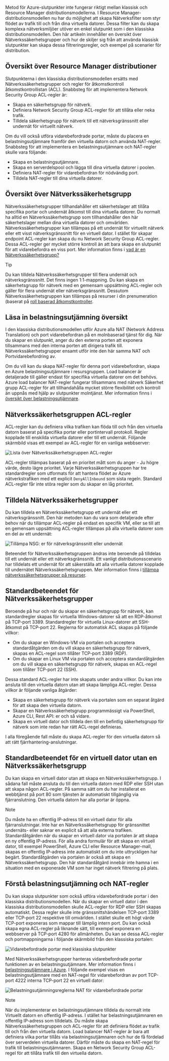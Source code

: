 Metod för Azure-slutpunkter inte fungerar riktigt mellan klassisk och Resource Manager distributionsmodellerna. I Resource Manager-distributionsmodellen nu har du möjlighet att skapa Nätverksfilter som styr flödet av trafik till och från dina virtuella datorer. Dessa filter kan du skapa komplexa nätverksmiljöer utöver en enkel slutpunkt som i den klassiska distributionsmodellen. Den här artikeln innehåller en översikt över Nätverkssäkerhetsgrupper och hur de skiljer sig från att använda klassisk slutpunkter kan skapa dessa filtreringsregler, och exempel på scenarier för distribution.

## <a name="overview-of-resource-manager-deployments"></a>Översikt över Resource Manager distributioner
Slutpunkterna i den klassiska distributionsmodellen ersätts med Nätverkssäkerhetsgrupper och regler för åtkomstkontroll åtkomstkontrollistan (ACL). Snabbsteg för att implementera Network Security Group ACL-regler är:

* Skapa en säkerhetsgrupp för nätverk.
* Definiera Network Security Group ACL-regler för att tillåta eller neka trafik.
* Tilldela säkerhetsgrupp för nätverk till ett nätverksgränssnitt eller undernät för virtuellt nätverk.

Om du vill också utföra vidarebefordrade portar, måste du placera en belastningsutjämnare framför den virtuella datorn och använda NAT-regler. Snabbsteg för att implementera en belastningsutjämnare och NAT-regler skulle vara följande:

* Skapa en belastningsutjämnare.
* Skapa en serverdelspool och lägga till dina virtuella datorer i poolen.
* Definiera NAT-regler för vidarebefordran för nödvändig port.
* Tilldela NAT-regler till dina virtuella datorer.

## <a name="network-security-group-overview"></a>Översikt över Nätverkssäkerhetsgrupp
Nätverkssäkerhetsgrupper tillhandahåller ett säkerhetslager att tillåta specifika portar och undernät åtkomst till dina virtuella datorer. Du normalt ha alltid en Nätverkssäkerhetsgrupp som tillhandahåller den här säkerhetslager mellan dina virtuella datorer och omvärlden. Nätverkssäkerhetsgrupper kan tillämpas på ett undernät för virtuellt nätverk eller ett visst nätverksgränssnitt för en virtuell dator. I stället för skapar endpoint ACL-regler kan skapa du nu Network Security Group ACL-regler. Dessa ACL-regler ger mycket större kontroll än att bara skapa en slutpunkt för att vidarebefordra en viss port. Mer information finns i [vad är en Nätverkssäkerhetsgrupp?](../articles/virtual-network/virtual-networks-nsg.md)

> [!TIP]
> Du kan tilldela Nätverkssäkerhetsgrupper till flera undernät och nätverksgränssnitt. Det finns ingen 1:1-mappning. Du kan skapa en säkerhetsgrupp för nätverk med en gemensam uppsättning ACL-regler och gäller för flera undernät eller nätverksgränssnitt. Dessutom Nätverkssäkerhetsgruppen kan tillämpas på resurser i din prenumeration (baserat på [roll baserad åtkomstkontroller](../articles/active-directory/role-based-access-control-what-is.md).

## <a name="load-balancers-overview"></a>Läsa in belastningsutjämning översikt
I den klassiska distributionsmodellen utför Azure alla NAT (Network Address Translation) och port vidarebefordran på en molnbaserad tjänst för dig. När du skapar en slutpunkt, anger du den externa porten att exponera tillsammans med den interna porten att dirigera trafik till. Nätverkssäkerhetsgrupper ensamt utför inte den här samma NAT och Portvidarebefordring av. 

Om du vill kan du skapa NAT-regler för denna port vidarebefordran, skapa en Azure belastningsutjämnare i resursgruppen. Load balancer är detaljerade till gäller endast för specifika virtuella datorer om det behövs. Azure load balancer NAT-regler fungerar tillsammans med nätverk Säkerhet grupp ACL-regler för att tillhandahålla mycket större flexibilitet och kontroll än uppnås med hjälp av slutpunkter molntjänst. Mer information finns i [översikt över belastningsutjämnare](../articles/load-balancer/load-balancer-overview.md).

## <a name="network-security-group-acl-rules"></a>Nätverkssäkerhetsgruppen ACL-regler
ACL-regler kan du definiera vilka trafiken kan flöda till och från den virtuella datorn baserat på specifika portar eller portintervall protokoll. Regler kopplade till enskilda virtuella datorer eller till ett undernät. Följande skärmbild visas ett exempel av ACL-regler för en vanliga webbserver:

![Lista över Nätverkssäkerhetsgruppen ACL-regler](./media/virtual-machines-common-endpoints-in-resource-manager/example-acl-rules.png)

ACL-regler tillämpas baserat på en prioritet mått som du anger - Ju högre värde, desto lägre prioritet. Varje Nätverkssäkerhetsgruppen har tre standardregler som utformats för att hantera flödet av Azure nätverkstrafiken med ett explicit `DenyAllInbound` som sista regeln. Standard ACL-regler får inte störa regler som du skapar en låg prioritet.

## <a name="assigning-network-security-groups"></a>Tilldela Nätverkssäkerhetsgrupper
Du kan tilldela en Nätverkssäkerhetsgrupp ett undernät eller ett nätverksgränssnitt. Den här metoden kan du vara som detaljerade efter behov när du tillämpar ACL-regler på endast en specifik VM, eller se till att en gemensam uppsättning ACL-regler tillämpas på alla virtuella datorer som en del av ett undernät:

![Tillämpa NSG: er för nätverksgränssnitt eller undernät](./media/virtual-machines-common-endpoints-in-resource-manager/apply-nsg-to-resources.png)

Beteendet för Nätverkssäkerhetsgruppen ändras inte beroende på tilldelas till ett undernät eller ett nätverksgränssnitt. Ett vanligt distributionsscenario har tilldelats ett undernät för att säkerställa att alla virtuella datorer kopplade till undernätet Nätverkssäkerhetsgruppen. Mer information finns i [tillämpa nätverkssäkerhetsgrupper på resurser](../articles/virtual-network/virtual-networks-nsg.md#associating-nsgs).

## <a name="default-behavior-of-network-security-groups"></a>Standardbeteendet för Nätverkssäkerhetsgrupper
Beroende på hur och när du skapar en säkerhetsgrupp för nätverk, kan standardregler skapas för virtuella Windows-datorer så att en RDP-åtkomst på TCP-port 3389. Standardregler för virtuella Linux-datorer att SSH-åtkomst på TCP-port 22. Reglerna för automatisk ACL skapas på följande villkor:

* Om du skapar en Windows-VM via portalen och acceptera standardåtgärden om du vill skapa en säkerhetsgrupp för nätverk, skapas en ACL-regel som tillåter TCP-port 3389 (RDP).
* Om du skapar en Linux VM via portalen och acceptera standardåtgärden om du vill skapa en säkerhetsgrupp för nätverk, skapas en ACL-regel som tillåter TCP-port 22 (SSH).

Dessa standard ACL-regler har inte skapats under andra villkor. Du kan inte ansluta till den virtuella datorn utan att skapa lämpliga ACL-regler. Dessa villkor är följande vanliga åtgärder:

* Skapa en säkerhetsgrupp för nätverk via portalen som en separat åtgärd för att skapa den virtuella datorn.
* Skapar en Nätverkssäkerhetsgrupp programmässigt via PowerShell, Azure CLI, Rest API: er och så vidare.
* Skapa en virtuell dator och tilldela den till en befintlig säkerhetsgrupp för nätverk som inte redan har rätt ACL-regel definieras.

I alla föregående fall måste du skapa ACL-regler för den virtuella datorn så att rätt fjärrhantering-anslutningar.

## <a name="default-behavior-of-a-vm-without-a-network-security-group"></a>Standardbeteendet för en virtuell dator utan en Nätverkssäkerhetsgrupp
Du kan skapa en virtuell dator utan att skapa en Nätverkssäkerhetsgrupp. I sådana fall måste ansluta du till den virtuella datorn med RDP eller SSH utan att skapa någon ACL-regler. På samma sätt om du har installerat en webbtjänst på port 80 som tjänsten är automatiskt tillgänglig via fjärranslutning. Den virtuella datorn har alla portar är öppna.

> [!NOTE]
> Du måste ha en offentlig IP-adress till en virtuell dator för alla fjärranslutningar. Inte har en Nätverkssäkerhetsgrupp för gränssnittet undernäts- eller saknar en explicit så att alla externa trafiken. Standardåtgärden när du skapar en virtuell dator via portalen är att skapa en ny offentlig IP-adress. För alla andra formulär för att skapa en virtuell dator, till exempel PowerShell, Azure CLI eller Resource Manager-mall, skapas en offentlig IP-adress inte automatiskt om du inte uttryckligen har begärt. Standardåtgärden via portalen är också att skapa en Nätverkssäkerhetsgrupp. Den här standardåtgärd innebär inte hamna i en situation med en exponerade VM som har inget nätverk filtrering på plats.

## <a name="understanding-load-balancers-and-nat-rules"></a>Förstå belastningsutjämning och NAT-regler
Du kan skapa slutpunkter som också utföra vidarebefordrade portar i den klassiska distributionsmodellen. När du skapar en virtuell dator i den klassiska distributionsmodellen skulle ACL-regler för RDP eller SSH skapas automatiskt. Dessa regler skulle inte gränssnittshändelsen TCP-port 3389 eller TCP-port 22 respektive till omvärlden. I stället skulle ett högt värde TCP-port exponeras som mappar till lämplig intern port. Du kan också skapa egna ACL-regler på liknande sätt, till exempel exponera en webbserver på TCP-port 4280 för allmänheten. Du kan se dessa ACL-regler och portmappningarna i följande skärmbild från den klassiska portalen:

![Vidarebefordrade portar med klassiska slutpunkter](./media/virtual-machines-common-endpoints-in-resource-manager/classic-endpoints-port-forwarding.png)

Med Nätverkssäkerhetsgrupper hanteras vidarebefordrade portar funktionen av en belastningsutjämnare. Mer information finns i [belastningsutjämnare i Azure](../articles/load-balancer/load-balancer-overview.md). I följande exempel visas en belastningsutjämnare med en NAT-regel för vidarebefordran av port TCP-port 4222 interna TCP-port 22 en virtuell dator:

![Belastningsutjämningsreglerna NAT för vidarebefordrade portar](./media/virtual-machines-common-endpoints-in-resource-manager/load-balancer-nat-rules.png)

> [!NOTE]
> När du implementerar en belastningsutjämnare tilldela du normalt inte Virtuellt datorn en offentlig IP-adress. I stället har belastningsutjämnaren en offentlig IP-adress som tilldelats. Du måste skapa Nätverkssäkerhetsgruppen och ACL-regler för att definiera flödet av trafik till och från den virtuella datorn. Load balancer NAT-regler är bara att definiera vilka portar tillåts via belastningsutjämnaren och hur de få fördelad över serverdelen virtuella datorer. Därför måste du skapa en NAT-regel för trafik till belastningsutjämnaren. Skapa en Network Security Group ACL-regel för att tillåta trafik till den virtuella datorn.
